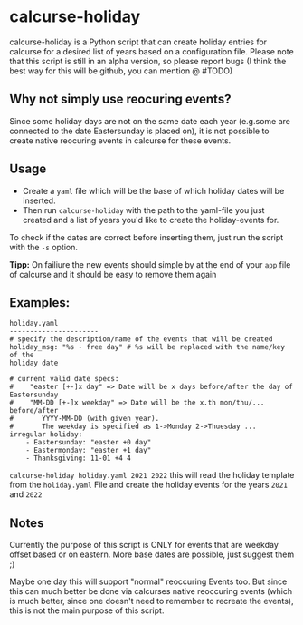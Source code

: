 calcurse-holiday
================

calcurse-holiday is a Python script that can create holiday entries for
calcurse for a desired list of years based on a configuration file. Please note
that this script is still in an alpha version, so please report bugs (I think
the best way for this will be github, you can mention @ #TODO)

Why not simply use reocuring events?
------------------------------------
Since some holiday days are not on the same date each year (e.g.some are
connected to the date Eastersunday is placed on), it is not possible to create
native reocuring events in calcurse for these events.

Usage
-----
* Create a `yaml` file which will be the base of which holiday dates will be
inserted.
* Then run `calcurse-holiday` with the path to the yaml-file you just created
  and a list of years you'd like to create the holiday-events for.

To check if the dates are correct before inserting them, just run the script
with the `-s` option.

**Tipp:** On failiure the new events should simple by at the end of your `app` file
of calcurse and it should be easy to remove them again

Examples:
--------
```
holiday.yaml
----------------------
# specify the description/name of the events that will be created
holiday_msg: "%s - free day" # %s will be replaced with the name/key of the
holiday date

# current valid date specs:
#    "easter [+-]x day" => Date will be x days before/after the day of Eastersunday
#    "MM-DD [+-]x weekday" => Date will be the x.th mon/thu/... before/after
#       YYYY-MM-DD (with given year).
#       The weekday is specified as 1->Monday 2->Thuesday ...
irregular holiday:
    - Eastersunday: "easter +0 day"
	- Eastermonday: "easter +1 day"
	- Thanksgiving: 11-01 +4 4
```

`calcurse-holiday holiday.yaml 2021 2022` this will read the holiday
template from the `holiday.yaml` File and create the holiday events for
the years `2021` and `2022`

Notes
-----
Currently the purpose of this script is ONLY for events that are weekday offset
based or on eastern. More base dates are possible, just suggest them ;)

Maybe one day this will support "normal" reoccuring Events too. But since this
can much better be done via calcurses native reoccuring events (which is much
better, since one doesn't need to remember to recreate the events), this is not
the main purpose of this script.
